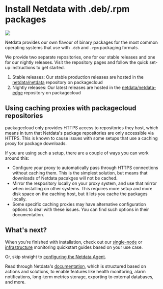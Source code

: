 <!--
title: "Install Netdata with .deb/.rpm packages"
desciption: "Install the Netdata Agent with Linux packages that support Ubuntu, Debian, Fedora, RHEL, CentOS, openSUSE, and more."
custom_edit_url: https://github.com/netdata/netdata/edit/master/packaging/installer/methods/packages.md
-->

# Install Netdata with .deb/.rpm packages

![](https://raw.githubusercontent.com/netdata/netdata/master/web/gui/images/packaging-beta-tag.svg?sanitize=true)

Netdata provides our own flavour of binary packages for the most common operating systems that use with `.deb` and
`.rpm` packaging formats.

We provide two separate repositories, one for our stable releases and one for our nightly releases. Visit the repository
pages and follow the quick set-up instructions to get started.

1.  Stable releases: Our stable production releases are hosted in the 
    [netdata/netdata](https://packagecloud.io/netdata/netdata) repository on packagecloud
2.  Nightly releases: Our latest releases are hosted in the
    [netdata/netdata-edge](https://packagecloud.io/netdata/netdata-edge) repository on packagecloud

## Using caching proxies with packagecloud repositories

packagecloud only provides HTTPS access to repositories they host, which means in turn that Netdata's package
repositories are only accessible via HTTPS. This is known to cause issues with some setups that use a caching proxy for
package downloads.

If you are using such a setup, there are a couple of ways you can work around this:

-   Configure your proxy to automatically pass through HTTPS connections without caching them. This is the simplest
    solution, but means that downloads of Netdata pacakges will not be cached.
-   Mirror the respository locally on your proxy system, and use that mirror when installing on other systems. This
    requires more setup and more disk space on the caching host, but it lets you cache the packages locally.
-   Some specific caching proxies may have alternative configuration options to deal with these issues. You can find
    such options in their documentation.

## What's next?

When you're finished with installation, check out our [single-node](/docs/quickstart/single-node.md) or
[infrastructure](/docs/quickstart/infrastructure.md) monitoring quickstart guides based on your use case.

Or, skip straight to [configuring the Netdata Agent](/docs/configure/nodes.md).

Read through Netdata's [documentation](https://learn.netdata.cloud/docs), which is structured based on actions and
solutions, to enable features like health monitoring, alarm notifications, long-term metrics storage, exporting to
external databases, and more.
